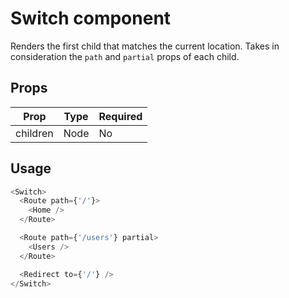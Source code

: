 # Switch component

Renders the first child that matches the current location.
Takes in consideration the `path` and `partial` props of each child.

## Props

| Prop     | Type | Required |
| -------- | ---- | -------- |
| children | Node | No       |

## Usage

```js
<Switch>
  <Route path={'/'}>
    <Home />
  </Route>

  <Route path={'/users'} partial>
    <Users />
  </Route>

  <Redirect to={'/'} />
</Switch>
```
